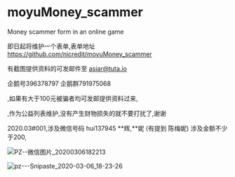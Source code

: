 # moyuMoney_scammer
Money scammer form in an online game

即日起将维护一个表单,表单地址 https://github.com/nicredit/moyuMoney_scammer  


有截图提供资料的可发邮件至 asiar@tuta.io  


企鹅号396378797 企鹅群791975068  


,如果有大于100元被骗者均可发邮提供资料过来,  


,作为公益列表维护,没有产生财物损失的就不要打扰了,谢谢  

2020.03#001,涉及微信号码 hui137945  **辉,**妮 (有提到  陈梅妮) 涉及金额不少于200,  


![PZ--微信图片_20200306182213](https://user-images.githubusercontent.com/61865009/76075240-9d4e8e80-5fd7-11ea-9779-cfbc8ab7dbed.jpg)  

![pz---Snipaste_2020-03-06_18-23-26](https://user-images.githubusercontent.com/61865009/76075253-a3446f80-5fd7-11ea-942b-c335ea174720.png)
